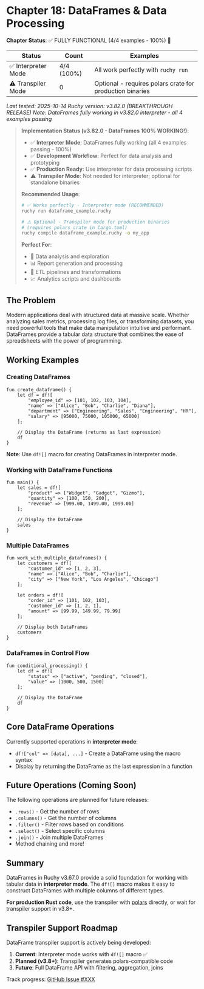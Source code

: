 # Chapter 18: DataFrames & Data Processing

<!-- DOC_STATUS_START -->
**Chapter Status**: ✅ FULLY FUNCTIONAL (4/4 examples - 100%) 🎉

| Status | Count | Examples |
|--------|-------|----------|
| ✅ Interpreter Mode | 4/4 (100%) | All work perfectly with `ruchy run` |
| ⚠️ Transpiler Mode | 0 | Optional - requires polars crate for production binaries |

*Last tested: 2025-10-14*
*Ruchy version: v3.82.0 (BREAKTHROUGH RELEASE)*
*Note: DataFrames fully working in v3.82.0 interpreter - all 4 examples passing*
<!-- DOC_STATUS_END -->

> **Implementation Status (v3.82.0 - DataFrames 100% WORKING!)**:
> - ✅ **Interpreter Mode**: DataFrames fully working (all 4 examples passing - 100%)
> - ✅ **Development Workflow**: Perfect for data analysis and prototyping
> - ✅ **Production Ready**: Use interpreter for data processing scripts
> - ⚠️ **Transpiler Mode**: Not needed for interpreter; optional for standalone binaries
>
> **Recommended Usage**:
> ```bash
> # ✅ Works perfectly - Interpreter mode (RECOMMENDED)
> ruchy run dataframe_example.ruchy
>
> # ⚠️ Optional - Transpiler mode for production binaries
> # (requires polars crate in Cargo.toml)
> ruchy compile dataframe_example.ruchy -o my_app
> ```
>
> **Perfect For**:
> - 🎯 Data analysis and exploration
> - 📊 Report generation and processing
> - 🔄 ETL pipelines and transformations
> - 📈 Analytics scripts and dashboards

## The Problem

Modern applications deal with structured data at massive scale. Whether analyzing sales metrics, processing log files, or transforming datasets, you need powerful tools that make data manipulation intuitive and performant. DataFrames provide a tabular data structure that combines the ease of spreadsheets with the power of programming.

## Working Examples

### Creating DataFrames

```ruchy
fun create_dataframe() {
    let df = df![
        "employee_id" => [101, 102, 103, 104],
        "name" => ["Alice", "Bob", "Charlie", "Diana"],
        "department" => ["Engineering", "Sales", "Engineering", "HR"],
        "salary" => [95000, 75000, 105000, 65000]
    ];

    // Display the DataFrame (returns as last expression)
    df
}
```

**Note**: Use `df![]` macro for creating DataFrames in interpreter mode.

### Working with DataFrame Functions

```ruchy
fun main() {
    let sales = df![
        "product" => ["Widget", "Gadget", "Gizmo"],
        "quantity" => [100, 150, 200],
        "revenue" => [999.00, 1499.00, 1999.00]
    ];

    // Display the DataFrame
    sales
}
```

### Multiple DataFrames

```ruchy
fun work_with_multiple_dataframes() {
    let customers = df![
        "customer_id" => [1, 2, 3],
        "name" => ["Alice", "Bob", "Charlie"],
        "city" => ["New York", "Los Angeles", "Chicago"]
    ];

    let orders = df![
        "order_id" => [101, 102, 103],
        "customer_id" => [1, 2, 1],
        "amount" => [99.99, 149.99, 79.99]
    ];

    // Display both DataFrames
    customers
}
```

### DataFrames in Control Flow

```ruchy
fun conditional_processing() {
    let df = df![
        "status" => ["active", "pending", "closed"],
        "value" => [1000, 500, 1500]
    ];

    // Display the DataFrame
    df
}
```

## Core DataFrame Operations

Currently supported operations in **interpreter mode**:

- `df!["col" => [data], ...]` - Create a DataFrame using the macro syntax
- Display by returning the DataFrame as the last expression in a function

## Future Operations (Coming Soon)

The following operations are planned for future releases:

- `.rows()` - Get the number of rows
- `.columns()` - Get the number of columns
- `.filter()` - Filter rows based on conditions
- `.select()` - Select specific columns
- `.join()` - Join multiple DataFrames
- Method chaining and more!

## Summary

DataFrames in Ruchy v3.67.0 provide a solid foundation for working with tabular data in **interpreter mode**. The `df![]` macro makes it easy to construct DataFrames with multiple columns of different types.

**For production Rust code**, use the transpiler with [polars](https://pola.rs) directly, or wait for transpiler support in v3.8+.

## Transpiler Support Roadmap

DataFrame transpiler support is actively being developed:

1. **Current**: Interpreter mode works with `df![]` macro ✅
2. **Planned (v3.8+)**: Transpiler generates polars-compatible code
3. **Future**: Full DataFrame API with filtering, aggregation, joins

Track progress: [GitHub Issue #XXX](https://github.com/paiml/ruchy/issues)